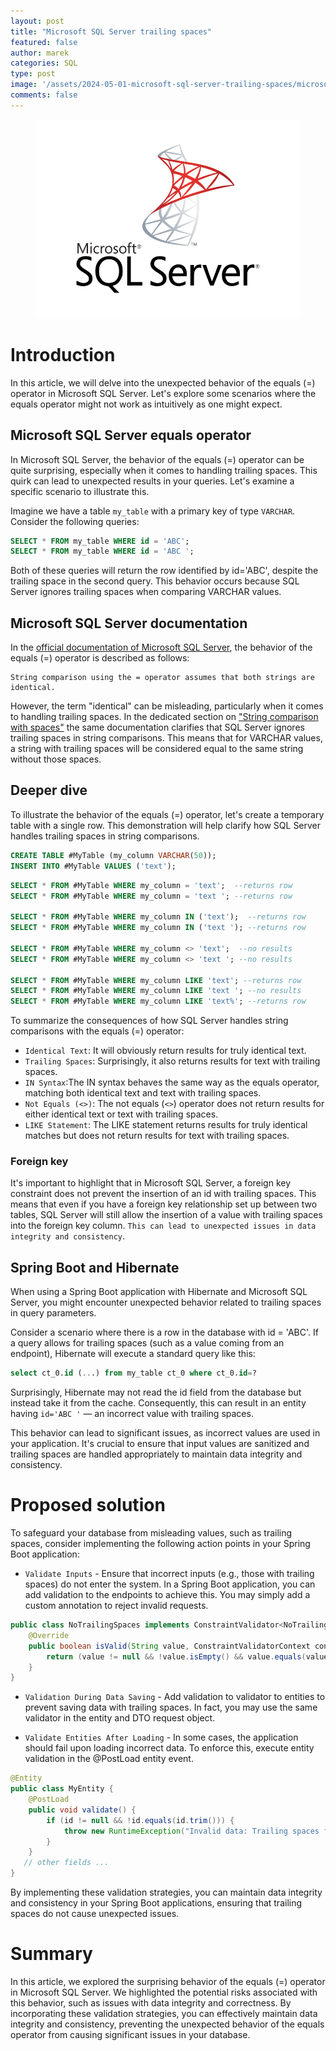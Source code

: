 ```yaml
---
layout: post
title: "Microsoft SQL Server trailing spaces"
featured: false
author: marek
categories: SQL
type: post
image: '/assets/2024-05-01-microsoft-sql-server-trailing-spaces/microsoft-sql-server-logo.png'
comments: false
---
```


<figure> 
    <center>
      <img src="/assets/2024-05-01-microsoft-sql-server-trailing-spaces/microsoft-sql-server-logo.png" alt="Microsoft SQL Server logo" />
    </center>
</figure>

# Introduction
In this article, we will delve into the unexpected behavior of the equals (=) operator in Microsoft SQL Server.
Let's explore some scenarios where the equals operator might not work as intuitively as one might expect.

## Microsoft SQL Server equals operator

In Microsoft SQL Server, the behavior of the equals (=) operator can be quite surprising, 
especially when it comes to handling trailing spaces. 
This quirk can lead to unexpected results in your queries. Let's examine a specific scenario to illustrate this.

Imagine we have a table `my_table` with a primary key of type `VARCHAR`. Consider the following queries:

```SQL
SELECT * FROM my_table WHERE id = 'ABC';
SELECT * FROM my_table WHERE id = 'ABC ';
```

Both of these queries will return the row identified by id='ABC', despite the trailing space in the second query. 
This behavior occurs because SQL Server ignores trailing spaces when comparing VARCHAR values.

## Microsoft SQL Server documentation

In the [official documentation of Microsoft SQL Server](https://learn.microsoft.com/en-us/sql/t-sql/language-elements/string-comparison-assignment?view=sql-server-ver16#d-string-comparison-with-spaces),
the behavior of the equals (=) operator is described as follows:
```
String comparison using the = operator assumes that both strings are identical.
```
However, the term "identical" can be misleading, particularly when it comes to handling trailing spaces.
In the dedicated section on ["String comparison with spaces"](https://learn.microsoft.com/en-us/sql/t-sql/language-elements/string-comparison-assignment?view=sql-server-ver16#d-string-comparison-with-spaces)
the same documentation clarifies that SQL Server ignores trailing spaces in string comparisons.
This means that for VARCHAR values, a string with trailing spaces will be considered equal to the same string without those spaces.

## Deeper dive 
To illustrate the behavior of the equals (=) operator, let's create a temporary table with a single row. 
This demonstration will help clarify how SQL Server handles trailing spaces in string comparisons.

```SQL
CREATE TABLE #MyTable (my_column VARCHAR(50));
INSERT INTO #MyTable VALUES ('text');
```

```SQL
SELECT * FROM #MyTable WHERE my_column = 'text';  --returns row
SELECT * FROM #MyTable WHERE my_column = 'text '; --returns row

SELECT * FROM #MyTable WHERE my_column IN ('text');  --returns row
SELECT * FROM #MyTable WHERE my_column IN ('text '); --returns row

SELECT * FROM #MyTable WHERE my_column <> 'text';  --no results
SELECT * FROM #MyTable WHERE my_column <> 'text '; --no results

SELECT * FROM #MyTable WHERE my_column LIKE 'text'; --returns row
SELECT * FROM #MyTable WHERE my_column LIKE 'text '; --no results
SELECT * FROM #MyTable WHERE my_column LIKE 'text%'; --returns row

```

To summarize the consequences of how SQL Server handles string comparisons with the equals (=) operator:

* `Identical Text`: It will obviously return results for truly identical text.
* `Trailing Spaces`: Surprisingly, it also returns results for text with trailing spaces.
* `IN Syntax`:The IN syntax behaves the same way as the equals operator, matching both identical text and text with trailing spaces.
* `Not Equals (<>)`: The not equals (`<>`) operator does not return results for either identical text or text with trailing spaces.
* `LIKE Statement`: The LIKE statement returns results for truly identical matches but does not return results for text with trailing spaces.

### Foreign key

It's important to highlight that in Microsoft SQL Server, a foreign key constraint does not prevent the insertion 
of an id with trailing spaces. This means that even if you have a foreign key relationship set up between two tables,
SQL Server will still allow the insertion of a value with trailing spaces into the foreign key column.
`This can lead to unexpected issues in data integrity and consistency`.

## Spring Boot and Hibernate 

When using a Spring Boot application with Hibernate and Microsoft SQL Server,
you might encounter unexpected behavior related to trailing spaces in query parameters.

Consider a scenario where there is a row in the database with id = 'ABC'. 
If a query allows for trailing spaces (such as a value coming from an endpoint), 
Hibernate will execute a standard query like this:

```SQL
select ct_0.id (...) from my_table ct_0 where ct_0.id=?
```

Surprisingly, Hibernate may not read the id field from the database but instead take it from the cache. 
Consequently, this can result in an entity having `id='ABC '` — an incorrect value with trailing spaces.

This behavior can lead to significant issues, as incorrect values are used in your application. 
It's crucial to ensure that input values are sanitized and trailing spaces are handled appropriately 
to maintain data integrity and consistency.


# Proposed solution

To safeguard your database from misleading values, such as trailing spaces, consider implementing the following action points in your Spring Boot application:

* `Validate Inputs` - Ensure that incorrect inputs (e.g., those with trailing spaces) do not enter the system. 
In a Spring Boot application, you can add validation to the endpoints to achieve this. 
You may simply add a custom annotation to reject invalid requests. 

```Java
public class NoTrailingSpaces implements ConstraintValidator<NoTrailingSpacesConstraint, String> {
    @Override
    public boolean isValid(String value, ConstraintValidatorContext context) {
        return (value != null && !value.isEmpty() && value.equals(value.trim()));
    }
}
```

* `Validation During Data Saving` - Add validation to validator to entities to prevent saving data with trailing spaces.
In fact, you may use the same validator in the entity and DTO request object. 

* `Validate Entities After Loading` - In some cases, the application should fail upon loading incorrect data. 
To enforce this, execute entity validation in the @PostLoad entity event.

```Java
@Entity
public class MyEntity {
    @PostLoad
    public void validate() {
        if (id != null && !id.equals(id.trim())) {
            throw new RuntimeException("Invalid data: Trailing spaces found in id");
        }
    }
   // other fields ... 
}
```


By implementing these validation strategies, you can maintain data integrity and consistency in your Spring Boot applications, ensuring that trailing spaces do not cause unexpected issues.

# Summary
In this article, we explored the surprising behavior of the equals (=) operator in Microsoft SQL Server.
We highlighted the potential risks associated with this behavior, such as issues with data integrity and correctness.
By incorporating these validation strategies, you can effectively maintain data integrity and consistency, 
preventing the unexpected behavior of the equals operator from causing significant issues in your database.

